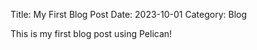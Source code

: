 Title: My First Blog Post
Date: 2023-10-01
Category: Blog

This is my first blog post using Pelican!